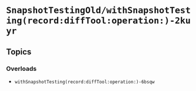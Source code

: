 # ``SnapshotTestingOld/withSnapshotTesting(record:diffTool:operation:)-2kuyr``

## Topics

### Overloads

- ``withSnapshotTesting(record:diffTool:operation:)-6bsqw``
